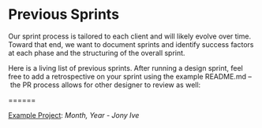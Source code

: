 # Previous Sprints

Our sprint process is tailored to each client and will likely evolve over time. Toward that end, we want to document sprints and identify success factors at each phase and the structuring of the overall sprint.

Here is a living list of previous sprints. After running a design sprint, feel free to add a retrospective on your sprint using the example README.md – the PR process allows for other designer to review as well:

======

[Example Project](Example-Month-Day-Year): *Month, Year - Jony Ive*


